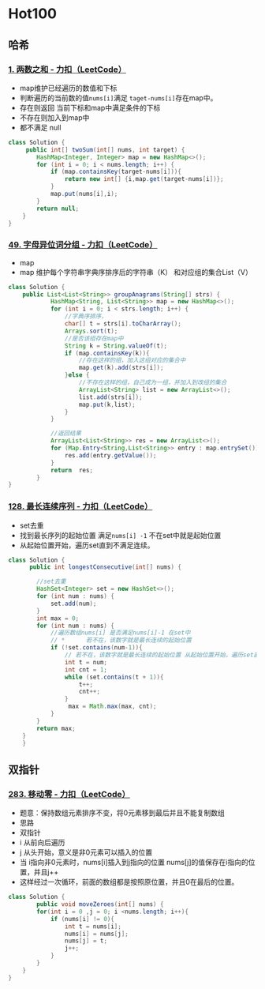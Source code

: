 # Hot100

## 哈希

### [1. 两数之和 - 力扣（LeetCode）](https://leetcode.cn/problems/two-sum/submissions/552565189/?envType=study-plan-v2&envId=top-100-liked)

* map维护已经遍历的数值和下标
* 判断遍历的当前数的值`nums[i]`满足 `taget-nums[i]`存在map中。
* 存在则返回 当前下标和map中满足条件的下标
* 不存在则加入到map中
* 都不满足  null

```java
class Solution {
     public int[] twoSum(int[] nums, int target) {
        HashMap<Integer, Integer> map = new HashMap<>();
        for (int i = 0; i < nums.length; i++) {
            if (map.containsKey(target-nums[i])){
                return new int[] {i,map.get(target-nums[i])};
            }
            map.put(nums[i],i);
        }
        return null;
    }
}
```

### [49. 字母异位词分组 - 力扣（LeetCode）](https://leetcode.cn/problems/group-anagrams/description/?envType=study-plan-v2&envId=top-100-liked)

* map
* map 维护每个字符串字典序排序后的字符串（K） 和对应组的集合List（V）

```java
class Solution {
    public List<List<String>> groupAnagrams(String[] strs) {
            HashMap<String, List<String>> map = new HashMap<>();
            for (int i = 0; i < strs.length; i++) {
                //字典序排序，
                char[] t = strs[i].toCharArray();
                Arrays.sort(t);
                //是否该组存在map中
                String k = String.valueOf(t);
                if (map.containsKey(k)){
                    //存在这样的组，加入这组对应的集合中
                    map.get(k).add(strs[i]);
                }else {
                    //不存在这样的组，自己成为一组，并加入到改组的集合
                    ArrayList<String> list = new ArrayList<>();
                    list.add(strs[i]);
                    map.put(k,list);
                }
            }

            //返回结果
            ArrayList<List<String>> res = new ArrayList<>();
            for (Map.Entry<String,List<String>> entry : map.entrySet()){
                res.add(entry.getValue());
            }
            return  res;
        }
}
```

### [128. 最长连续序列 - 力扣（LeetCode）](https://leetcode.cn/problems/longest-consecutive-sequence/submissions/552612065/?envType=study-plan-v2&envId=top-100-liked)

* set去重
* 找到最长序列的起始位置 满足`nums[i] -1` 不在set中就是起始位置
* 从起始位置开始，遍历set直到不满足连续。

```java
class Solution {
      public int longestConsecutive(int[] nums) {

        //set去重
        HashSet<Integer> set = new HashSet<>();
        for (int num : nums) {
            set.add(num);
        }
        int max = 0;
        for (int num : nums) {
            //遍历数组nums[i] 是否满足nums[i]-1 在set中
            // *      若不在，该数字就是最长连续的起始位置 
            if (!set.contains(num-1)){
                // 若不在，该数字就是最长连续的起始位置 从起始位置开始，遍历set直到不满足连续。
                int t = num;
                int cnt = 1;
                while (set.contains(t + 1)){
                    t++;
                    cnt++;
                }
                 max = Math.max(max, cnt);
            }
        }
        return max;
    }
    }
```

## 双指针

### [283. 移动零 - 力扣（LeetCode）](https://leetcode.cn/problems/move-zeroes/description/?envType=study-plan-v2&envId=top-100-liked)

 * 题意：保持数组元素排序不变，将0元素移到最后并且不能复制数组
 * 思路
 *   双指针
 *   i 从前向后遍历
 *   j 从头开始，意义是非0元素可以插入的位置
 *   当 i指向非0元素时，nums[i]插入到j指向的位置 nums[j]的值保存在i指向的位置，并且j++
 *   这样经过一次循环，前面的数组都是按照原位置，并且0在最后的位置。

```java
class Solution {
        public void moveZeroes(int[] nums) {
        for(int i = 0 ,j = 0; i <nums.length; i++){
            if (nums[i] != 0){
                int t = nums[i];
                nums[i] = nums[j];
                nums[j] = t;
                j++;
            }
        }
    }
}
```

